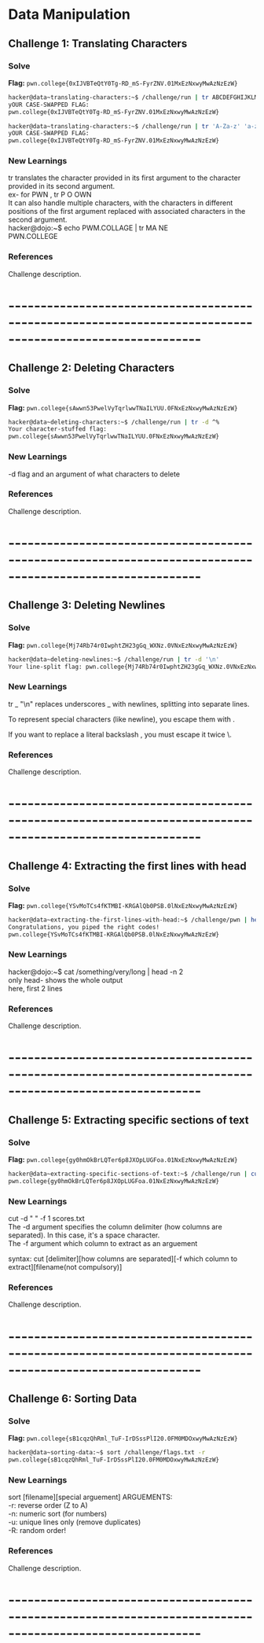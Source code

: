 # Data Manipulation

## Challenge 1: Translating Characters


### Solve

**Flag:** `pwn.college{0xIJVBTeQtY0Tg-RD_mS-FyrZNV.01MxEzNxwyMwAzNzEzW}  `

```bash
hacker@data~translating-characters:~$ /challenge/run | tr ABCDEFGHIJKLMNOPQRSTUVWXYZabcdefghijklmnopqrstuvwxyz abcdefghijklmnopqrstuvwxyzABCDEFGHIJKLMNOPQRSTUVWXYZ
yOUR CASE-SWAPPED FLAG:
pwn.college{0xIJVBTeQtY0Tg-RD_mS-FyrZNV.01MxEzNxwyMwAzNzEzW}

hacker@data~translating-characters:~$ /challenge/run | tr 'A-Za-z' 'a-zA-Z'
yOUR CASE-SWAPPED FLAG:
pwn.college{0xIJVBTeQtY0Tg-RD_mS-FyrZNV.01MxEzNxwyMwAzNzEzW}
```
### New Learnings

 tr translates the character provided in its first argument to the character provided in its second argument.   
ex- for PWN , tr P O
OWN  
It can also handle multiple characters, with the characters in different positions of the first argument replaced with associated characters in the second argument.   
hacker@dojo:~$ echo PWM.COLLAGE | tr MA NE  
PWN.COLLEGE  
  

### References

Challenge description.

# ----------------------------------------------------------------------------------------------------------

## Challenge 2: Deleting Characters


### Solve

**Flag:** `pwn.college{sAwwn53PwelVyTqrlwwTNaILYUU.0FNxEzNxwyMwAzNzEzW}  `

```bash
hacker@data~deleting-characters:~$ /challenge/run | tr -d ^%
Your character-stuffed flag:
pwn.college{sAwwn53PwelVyTqrlwwTNaILYUU.0FNxEzNxwyMwAzNzEzW}
```
### New Learnings
-d flag and an argument of what characters to delete

### References

Challenge description.

# ----------------------------------------------------------------------------------------------------------

## Challenge 3: Deleting Newlines


### Solve

**Flag:** `pwn.college{Mj74Rb74r0IwphtZH23gGq_WXNz.0VNxEzNxwyMwAzNzEzW}`

```bash
hacker@data~deleting-newlines:~$ /challenge/run | tr -d '\n'
Your line-split flag: pwn.college{Mj74Rb74r0IwphtZH23gGq_WXNz.0VNxEzNxwyMwAzNzEzW}
```
### New Learnings
tr _ "\n" replaces underscores _ with newlines, splitting into separate lines.  
 
To represent special characters (like newline), you escape them with \.  

If you want to replace a literal backslash \, you must escape it twice \\.  

### References

Challenge description.

# ----------------------------------------------------------------------------------------------------------

## Challenge 4: Extracting the first lines with head


### Solve

**Flag:** `pwn.college{YSvMoTCs4fKTMBI-KRGAlQb0PSB.0lNxEzNxwyMwAzNzEzW}`

```bash
hacker@data~extracting-the-first-lines-with-head:~$ /challenge/pwn | head -n 7 | /challenge/college
Congratulations, you piped the right codes!
pwn.college{YSvMoTCs4fKTMBI-KRGAlQb0PSB.0lNxEzNxwyMwAzNzEzW}
```
### New Learnings
hacker@dojo:~$ cat /something/very/long | head -n 2  
only head- shows the whole output  
here, first 2 lines  

### References

Challenge description.

# ----------------------------------------------------------------------------------------------------------

## Challenge 5: Extracting specific sections of text


### Solve

**Flag:** `pwn.college{gy0hmOkBrLQTer6p8JXOpLUGFoa.01NxEzNxwyMwAzNzEzW}`

```bash
hacker@data~extracting-specific-sections-of-text:~$ /challenge/run | cut -d " " -f 2 | tr -d "\n"
pwn.college{gy0hmOkBrLQTer6p8JXOpLUGFoa.01NxEzNxwyMwAzNzEzW}
```
### New Learnings
 cut -d " " -f 1 scores.txt  
The -d argument specifies the column delimiter (how columns are separated). In this case, it's a space character.  
The -f argument which column to extract as an arguement 

syntax: cut [delimiter][how columns are separated][-f which column to extract][filename(not compulsory)]

### References

Challenge description.

# ----------------------------------------------------------------------------------------------------------

## Challenge 6: Sorting Data


### Solve

**Flag:** `pwn.college{sB1cqzQhRml_TuF-IrDSssPlI20.0FM0MDOxwyMwAzNzEzW}`

```bash
hacker@data~sorting-data:~$ sort /challenge/flags.txt -r
pwn.college{sB1cqzQhRml_TuF-IrDSssPlI20.0FM0MDOxwyMwAzNzEzW}
```
### New Learnings
sort [filename][special arguement]
ARGUEMENTS:  
-r: reverse order (Z to A)  
-n: numeric sort (for numbers)  
-u: unique lines only (remove duplicates)  
-R: random order!  

### References

Challenge description.

# ----------------------------------------------------------------------------------------------------------
